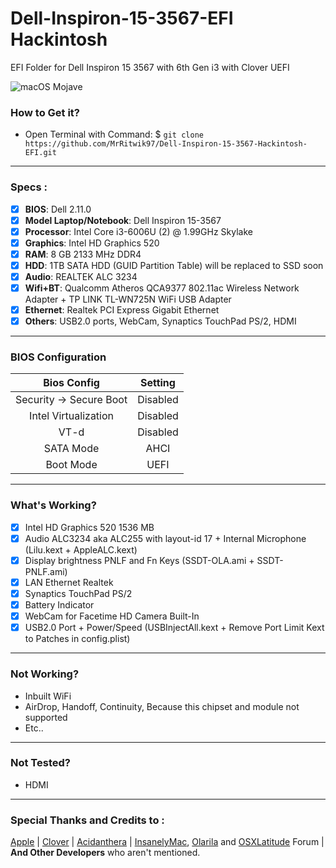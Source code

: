 # Dell-Inspiron-15-3567-EFI Hackintosh

EFI Folder for Dell Inspiron 15 3567 with 6th Gen i3 with Clover UEFI
 
<img src="/Images/Sept-MacBook-Images.png?raw=true" alt="macOS Mojave" align="center">
 
### How to Get it?

- Open Terminal with Command: $ `git clone https://github.com/MrRitwik97/Dell-Inspiron-15-3567-Hackintosh-EFI.git`
 
--------------------------------------------------------------------------------------------
 
### Specs :

- [x] <b>BIOS</b>: Dell 2.11.0
- [x] <b>Model Laptop/Notebook</b>: Dell Inspiron 15-3567
- [x] <b>Processor</b>: Intel Core i3-6006U (2) @ 1.99GHz Skylake
- [x] <b>Graphics</b>: Intel HD Graphics 520
- [x] <b>RAM</b>: 8 GB 2133 MHz DDR4
- [x] <b>HDD</b>: 1TB SATA HDD (GUID Partition Table) will be replaced to SSD soon
- [x] <b>Audio</b>: REALTEK ALC 3234
- [x] <b>Wifi+BT</b>: Qualcomm Atheros QCA9377 802.11ac Wireless Network Adapter + TP LINK TL-WN725N WiFi USB Adapter
- [x] <b>Ethernet</b>: Realtek PCI Express Gigabit Ethernet
- [x] <b>Others</b>: USB2.0 ports, WebCam, Synaptics TouchPad PS/2, HDMI

--------------------------------------------------------------------------------------------

### BIOS Configuration

Bios Config | Setting 
:---:| :---:
Security -> Secure Boot | Disabled
Intel Virtualization    | Disabled
VT-d | Disabled
SATA Mode | AHCI
Boot Mode | UEFI

 
--------------------------------------------------------------------------------------------
 
### What's Working?

- [x] Intel HD Graphics 520 1536 MB
- [x] Audio ALC3234 aka ALC255 with layout-id 17 + Internal Microphone (Lilu.kext + AppleALC.kext)
- [x] Display brightness PNLF and Fn Keys (SSDT-OLA.ami + SSDT-PNLF.ami)
- [x] LAN Ethernet Realtek
- [x] Synaptics TouchPad PS/2
- [x] Battery Indicator
- [x] WebCam for Facetime HD Camera Built-In
- [x] USB2.0 Port + Power/Speed (USBInjectAll.kext + Remove Port Limit Kext to Patches in config.plist)
 
--------------------------------------------------------------------------------------------
 
### Not Working?

- Inbuilt WiFi
- AirDrop, Handoff, Continuity, Because this chipset and module not supported
- Etc..

--------------------------------------------------------------------------------------------

### Not Tested?

- HDMI
 
--------------------------------------------------------------------------------------------
 
### Special Thanks and Credits to :

[Apple](https://www.apple.com) | [Clover](https://sourceforge.net/projects/cloverefiboot) | [Acidanthera](https://github.com/acidanthera) |  [InsanelyMac](https://www.insanelymac.com/forum), [Olarila](http://olarila.com/forum) and [OSXLatitude](https://osxlatitude.com/forums) Forum | <b>And Other Developers</b> who aren't mentioned.
